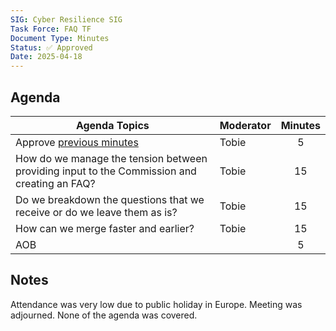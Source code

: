 ```yaml
---
SIG: Cyber Resilience SIG
Task Force: FAQ TF
Document Type: Minutes
Status: ✅ Approved
Date: 2025-04-18
---
```


##  Agenda
 Agenda Topics | Moderator | Minutes |
| ----- | ----- | :---: |
| Approve [previous minutes](https://github.com/orcwg/orcwg/pull/79) | Tobie | 5 |
| How do we manage the tension between providing input to the Commission and creating an FAQ? | Tobie | 15 |
| Do we breakdown the questions that we receive or do we leave them as is?  | Tobie | 15 |
| How can we merge faster and earlier? | Tobie | 15 |
| AOB | | 5 |

## Notes

Attendance was very low due to public holiday in Europe. Meeting was adjourned. None of the agenda was covered.
